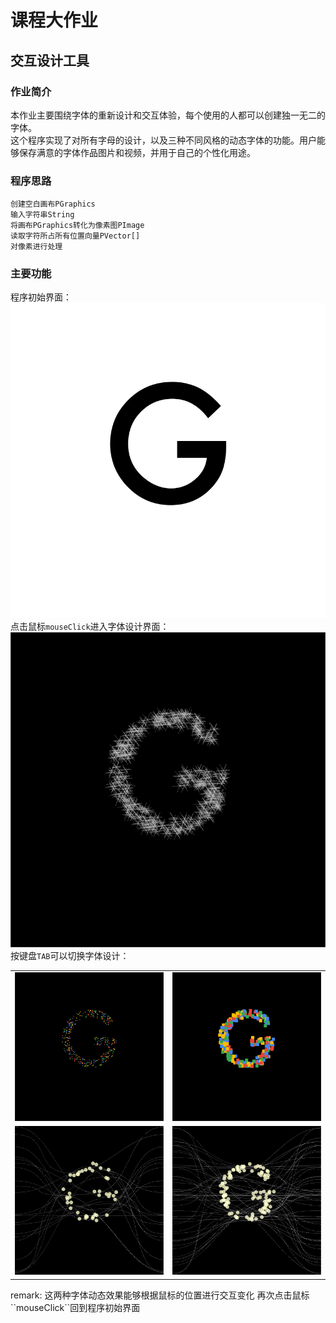 # 课程大作业
## 交互设计工具

### 作业简介
本作业主要围绕字体的重新设计和交互体验，每个使用的人都可以创建独一无二的字体。  
这个程序实现了对所有字母的设计，以及三种不同风格的动态字体的功能。用户能够保存满意的字体作品图片和视频，并用于自己的个性化用途。

### 程序思路

  	创建空白画布PGraphics
  	输入字符串String
  	将画布PGraphics转化为像素图PImage
  	读取字符所占所有位置向量PVector[]
  	对像素进行处理

### 主要功能
程序初始界面：
![image](tool/display0.png)
点击鼠标``mouseClick``进入字体设计界面：
![image](tool/display1.png)
按键盘``TAB``可以切换字体设计：
<table>
	<tr>
		<td>
			<img src=tool/display2.png border=0>
		</td>
		<td>
			<img src=tool/display3.png border=0>
		</td>
	</tr>
	<tr>
	<td>
			<img src=tool/display4.png border=0>
		</td>
		<td>
			<img src=tool/display5.png border=0>
		</td>
	</tr>
</table>
remark: 这两种字体动态效果能够根据鼠标的位置进行交互变化  
再次点击鼠标``mouseClick``回到程序初始界面

